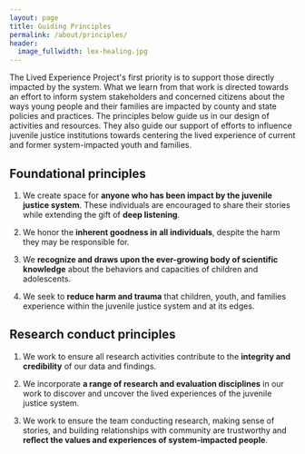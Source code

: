 ```yaml
---
layout: page
title: Guiding Principles
permalink: /about/principles/
header:
  image_fullwidth: lex-healing.jpg
---
```

The Lived Experience Project's first priority is to support those directly impacted by the system. What we learn from that work is directed towards an effort to inform system stakeholders and concerned citizens about the ways young people and their families are impacted by county and state policies and practices. The principles below guide us in our design of activities and resources. They also guide our support of efforts to influence juvenile justice institutions towards centering the lived experience of current and former system-impacted youth and families. 

## Foundational principles

1. We create space for **anyone who has been impact by the juvenile justice system**. These individuals are encouraged to share their stories while extending the gift of **deep listening**.

2. We honor the **inherent goodness in all individuals**, despite the harm they may be responsible for.

3. We **recognize and draws upon the ever-growing body of scientific knowledge** about the behaviors and capacities of children and adolescents.

4. We seek to **reduce harm and trauma** that children, youth, and families experience within the juvenile justice system and at its edges.

## Research conduct principles

1. We work to ensure all research activities contribute to the **integrity and credibility** of our data and findings.

2. We incorporate **a range of research and evaluation disciplines** in our work to discover and uncover the lived experiences of the juvenile justice system.

3. We work to ensure the team conducting research, making sense of stories, and building relationships with community are trustworthy and **reflect the values and experiences of system-impacted people**.